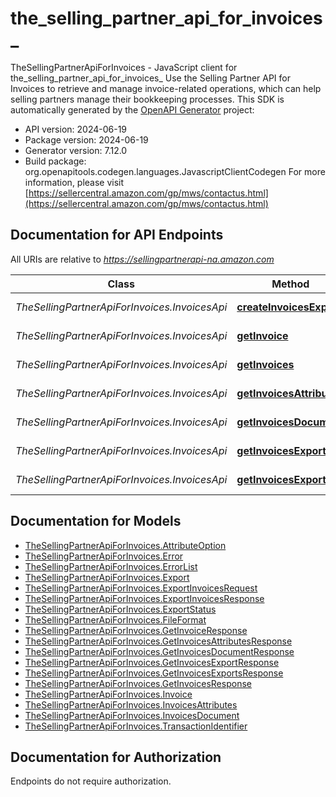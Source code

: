 # the_selling_partner_api_for_invoices_

TheSellingPartnerApiForInvoices - JavaScript client for the_selling_partner_api_for_invoices_
Use the Selling Partner API for Invoices to retrieve and manage invoice-related operations, which can help selling partners manage their bookkeeping processes.
This SDK is automatically generated by the [OpenAPI Generator](https://openapi-generator.tech) project:

- API version: 2024-06-19
- Package version: 2024-06-19
- Generator version: 7.12.0
- Build package: org.openapitools.codegen.languages.JavascriptClientCodegen
For more information, please visit [https://sellercentral.amazon.com/gp/mws/contactus.html](https://sellercentral.amazon.com/gp/mws/contactus.html)

## Documentation for API Endpoints

All URIs are relative to *https://sellingpartnerapi-na.amazon.com*

Class | Method | HTTP request | Description
------------ | ------------- | ------------- | -------------
*TheSellingPartnerApiForInvoices.InvoicesApi* | [**createInvoicesExport**](docs/InvoicesApi.md#createInvoicesExport) | **POST** /tax/invoices/2024-06-19/exports | 
*TheSellingPartnerApiForInvoices.InvoicesApi* | [**getInvoice**](docs/InvoicesApi.md#getInvoice) | **GET** /tax/invoices/2024-06-19/invoices/{invoiceId} | 
*TheSellingPartnerApiForInvoices.InvoicesApi* | [**getInvoices**](docs/InvoicesApi.md#getInvoices) | **GET** /tax/invoices/2024-06-19/invoices | 
*TheSellingPartnerApiForInvoices.InvoicesApi* | [**getInvoicesAttributes**](docs/InvoicesApi.md#getInvoicesAttributes) | **GET** /tax/invoices/2024-06-19/attributes | 
*TheSellingPartnerApiForInvoices.InvoicesApi* | [**getInvoicesDocument**](docs/InvoicesApi.md#getInvoicesDocument) | **GET** /tax/invoices/2024-06-19/documents/{invoicesDocumentId} | 
*TheSellingPartnerApiForInvoices.InvoicesApi* | [**getInvoicesExport**](docs/InvoicesApi.md#getInvoicesExport) | **GET** /tax/invoices/2024-06-19/exports/{exportId} | 
*TheSellingPartnerApiForInvoices.InvoicesApi* | [**getInvoicesExports**](docs/InvoicesApi.md#getInvoicesExports) | **GET** /tax/invoices/2024-06-19/exports | 


## Documentation for Models

 - [TheSellingPartnerApiForInvoices.AttributeOption](docs/AttributeOption.md)
 - [TheSellingPartnerApiForInvoices.Error](docs/Error.md)
 - [TheSellingPartnerApiForInvoices.ErrorList](docs/ErrorList.md)
 - [TheSellingPartnerApiForInvoices.Export](docs/Export.md)
 - [TheSellingPartnerApiForInvoices.ExportInvoicesRequest](docs/ExportInvoicesRequest.md)
 - [TheSellingPartnerApiForInvoices.ExportInvoicesResponse](docs/ExportInvoicesResponse.md)
 - [TheSellingPartnerApiForInvoices.ExportStatus](docs/ExportStatus.md)
 - [TheSellingPartnerApiForInvoices.FileFormat](docs/FileFormat.md)
 - [TheSellingPartnerApiForInvoices.GetInvoiceResponse](docs/GetInvoiceResponse.md)
 - [TheSellingPartnerApiForInvoices.GetInvoicesAttributesResponse](docs/GetInvoicesAttributesResponse.md)
 - [TheSellingPartnerApiForInvoices.GetInvoicesDocumentResponse](docs/GetInvoicesDocumentResponse.md)
 - [TheSellingPartnerApiForInvoices.GetInvoicesExportResponse](docs/GetInvoicesExportResponse.md)
 - [TheSellingPartnerApiForInvoices.GetInvoicesExportsResponse](docs/GetInvoicesExportsResponse.md)
 - [TheSellingPartnerApiForInvoices.GetInvoicesResponse](docs/GetInvoicesResponse.md)
 - [TheSellingPartnerApiForInvoices.Invoice](docs/Invoice.md)
 - [TheSellingPartnerApiForInvoices.InvoicesAttributes](docs/InvoicesAttributes.md)
 - [TheSellingPartnerApiForInvoices.InvoicesDocument](docs/InvoicesDocument.md)
 - [TheSellingPartnerApiForInvoices.TransactionIdentifier](docs/TransactionIdentifier.md)


## Documentation for Authorization

Endpoints do not require authorization.

